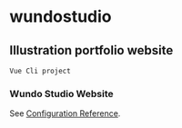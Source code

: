 # wundostudio

## Illustration portfolio website
```
Vue Cli project
```
### Wundo Studio Website
See [Configuration Reference](https://lillianniu3640.github.io/wundostudio-front/#/).
